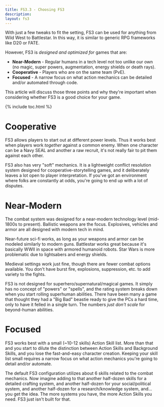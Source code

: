 ```yaml
---
title: FS3.3 - Choosing FS3
description: 
layout: fs3
---
```


With just a few tweaks to fit the setting, FS3 can be used for anything from Wild West to Battlestar.  In this way, it is similar to generic RPG frameworks like D20 or FATE.

However, FS3 is *designed and optimized for* games that are:

* **Near-Modern** - Regular humans in a tech level not too unlike our own (no magic, super powers, augmentation, energy shields or death rays).
* **Cooperative** - Players who are on the same team (PvE).
* **Focused** - A narrow focus on what action mechanics can be detailed and/or automated through code.

This article will discuss those three points and why they're important when considering whether FS3 is a good choice for your game.

{% include toc.html %}

# Cooperative

FS3 allows players to start out at different power levels.  Thus it works best when players work *together* against a common enemy.  When one character can be a Navy SEAL and another a raw recruit, it's not really fair to pit them against each other.

FS3 also has very "soft" mechanics.  It is a lightweight conflict resolution system designed for cooperative-storytelling games, and it deliberately leaves a lot open to player interpretation.  If you've got an environment where folks are constantly at odds, you're going to end up with a lot of disputes.

# Near-Modern

The combat system was designed for a near-modern technology level (mid-1800s to present).  Ballistic weapons are the focus.  Explosives, vehicles and armor are all designed with modern tech in mind. 

Near-future sci-fi works, as long as your weapons and armor can be modeled similarly to modern guns. Battlestar works great because it's basically WWII in space with armored humanoid robots.  Star Wars is more problematic due to lightsabers and energy shields.

Medieval settings work just fine, though there are fewer combat options available. You don't have burst fire, explosions, suppression, etc. to add variety to the fights.

FS3 is not designed for superhero/supernatural/magical games.  It simply has no concept of "powers" or "spells", and the rating system breaks down when you start rolling superhuman abilities.  There have been many a game that thought they had a "Big Bad" beastie ready to give the PCs a hard time, only to have it felled in a single turn.  The numbers *just don't scale* for beyond-human abilities.

# Focused

FS3 works best with a small (~10-12 skills) Action Skill list.  More than that and you start to dilute the distinction between Action Skills and Background Skills, and you lose the fast-and-easy character creation.  Keeping your skill list small requires a narrow focus on what action mechanics you're going to detail and/or automate.

The default FS3 configuration utilizes about 6 skills related to the combat mechanics.  Now imagine adding to that another half-dozen skills for a detailed crafting system, and another half-dozen for your social/political system, and another half-dozen for a research/knowledge system, and... you get the idea.  The more systems you have, the more Action Skills you need.  FS3 just isn't built for that.